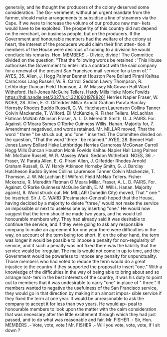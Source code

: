 generally, and he thought the producers of the colony deserved some consideration. The Go- vernment, without an urgent mandate from the farmer, should make arrangements to subsidise a line of steamers via the Cape. If we were to increase the volume of our produce new mar- kets would have to be exploited. The prosperity of this country did not depend on the merchant, on business people, but on the producers. If the Government and honourable members had the welfare of the colony at heart, the interest of the producers would claim their first atten- tion. If members of the House were desirous of coming to a division he would conclude his remarks. Hon. MEMBERS .- Divide, divide ! The Committee divided on the question, "That the following words be retained : 'This House authorises the Government to enter into a contract with the said company for a renewal of the present San Francisco mail-service for a term of.' " AYES, 35. Allen, J. Hogg Palmer Bennet Houston Pere Bollard Pirani Kaihau Carncross Lang Russell, W. R. Carroll Seddon Lawry Thompson, R. Lethbridge Duncan Field Thomson, J. W. Massey McGowan Hall Ward Witheford. Hall-Jones McGuire Tellers. Hardy Mills Heke Monk Fowlds https://hdl.handle.net/2027/uc1.32106019788261 Herries Napier Fraser, W. NOES, 28. Allen, E. G. Gilfedder Millar Arnold Graham Parata Barclay Hornsby Rhodes Buddo Russell, G. W. Hutcheson Laurenson Collins Tanner Colvin Mackenzie, T. Wilford. Ell McKenzie, R. Fisher Tellers. McLachlan Flatman McNab Atkinson Fraser, A. L. D. Meredith Smith, G. J. PAIRS. For. Against. O'Meara Symes O'Rorke Guinness Willis. Hanan. Majority for, 7. Amendment negatived, and words retained. Mr. MILLAR moved, That the word " three " be struck out, and "one " inserted. The Committee divided on the question, "That the word 'three ' be retained." AYES, 28. Bennet Hall-Jones Lawry Bollard Heke Lethbridge Herries Carncross McGowan Carroll Hogg Mills Duncan Houston Monk Fowlds Kaihau Napier Hall Lang Palmer Mr. McGuire Russell, W. R. Massey Ward. Seddon Witheford. NOES, 36 .- Fraser, W. Parata Allen, E. G. Pirani Allen, J. Gilfedder Rhodes Arnold Graham Russell, G. W. Hardy Atkinson Hornsby Smith, G. J. Barclay Hutcheson Buddo Symes Collins Laurenson Tanner Colvin Mackenzie, T. Thomson, J. W. McLachlan Ell Wilford. Field McNab Tellers. Fisher Mckenzie, R. Meredith Flatman O'Meara Millar. Fraser, A. L. D. PAIRS. For. Against. O'Rorke Guinness McGuire Smith, E. M. Willis. Hanan. Majority against, 8. Word struck out. Mr. MILLAR (Dunedin City) moved, That " one " be inserted. Sir J. G. WARD (Postmaster-General) hoped that the House, having decided by a majority to delete "three," would not make the service an impossible or next to useless one by inserting "one." He would now suggest that the term should be made two years, and he would tell honourable members why. They had already said it was desirable to continue the service, and if they were going to ask any responsible company to make an agreement for one year there were difficulties in the way, on account of the term being too short. If, on the other hand, the term was longer it would be possible to impose a penalty for non-regularity of service, and if such a penalty was not fixed there was the liability that the service would be irregular. The mails would not come in up to time, and the Government would be powerless to impose any penalty for unpunctuality. Those members who had voted to reduce the term would do a great injustice to the country if they supported the proposal to insert "one." With a knowledge of the difficulties in the way of being able to bring about and so arrange mat- ters in the best interests of the country, it was his duty to point out to members that it was undesirable to carry "one" in place of " three." If members wanted to negative the usefulness of the San Francisco service, they would go in that direction by making it an almost impos- sible service if they fixed the term at one year. It would be unreasonable to ask the company to accept it for less than two years. He would ap- peal to honourable members to look upon the matter with the calm consideration that was necessary after the little excitement through which they had just passed, and to do what was reasonable and fair. Mr. FISHER .- Sir, Hon. MEMBERS .- Vote, vote, vote ! Mr. FISHER .- Will you vote, vote, vote, if I sit down ? 